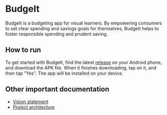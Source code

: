 # BudgeIt
BudgeIt is a budgeting app for visual learners. By empowering consumers to set clear spending and savings goals for themselves, BudgeIt helps to foster responsible spending and prudent saving.

## How to run
To get started with BudgeIt, find the latest [release](https://code.cs.umanitoba.ca/comp3350-winter2020/budge-it-9/-/tags/V3.0) on your Android phone, and download the APK file. When it finishes downloading, tap on it, and then tap "Yes". The app will be installed on your device.

## Other important documentation
- [Vision statement](VISION.md)
- [Project architecture](ARCHITECTURE.md)
